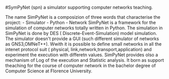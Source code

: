 

#SymPyNet (spn) a simulator supporting computer networks teaching.

The name SimPyNet is a composizion of three words that characterise the project:
	- Simulator
	- Python
 	- Network
SimPyNet is a framework for the simulation of computer networks totally written in Python.
The simulation in SimPyNet is done by  DES ( Discrete-Event-Simulation) model simulation.
The simulator doesn't provide a GUI (such different simulator of networks as GNS3,OMNeT++).
Wwith it is possible to define small networks in all the intenet protocol suit ( physical, link,network,transport,application)
and experiment the execution with differetn values.
SimPyNet provides olso a mechanism of Log of the execution and Statistic analysis.
It born  as support theaching for the course of computer network in the bachelor degree of Computer Science at Florence University.
